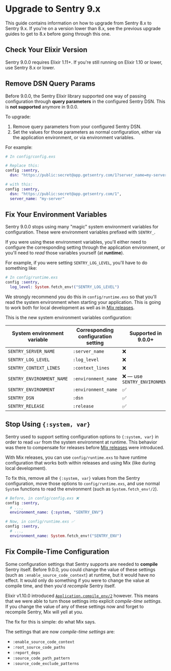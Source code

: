 # Upgrade to Sentry 9.x

This guide contains information on how to upgrade from Sentry 8.x to Sentry 9.x. If you're on a version lower than 8.x, see the previous upgrade guides to get to 8.x before going through this one.

## Check Your Elixir Version

Sentry 9.0.0 requires Elixir 1.11+. If you're still running on Elixir 1.10 or lower, use Sentry 8.x or lower.

## Remove DSN Query Params

Before 9.0.0, the Sentry Elixir library supported one way of passing configuration through **query parameters** in the configured Sentry DSN. This is **not supported** anymore in 9.0.0.

To upgrade:

  1. Remove query parameters from your configured Sentry DSN.
  1. Set the values for those parameters as normal configuration, either via the application environment, or via environment variables.

For example:

```elixir
# In config/config.exs

# Replace this:
config :sentry,
  dsn: "https://public:secret@app.getsentry.com/1?server_name=my-server"

# with this:
config :sentry,
  dsn: "https://public:secret@app.getsentry.com/1",
  server_name: "my-server"
```

## Fix Your Environment Variables

Sentry 9.0.0 stops using many "magic" system environment variables for configuration. These were environment variables prefixed with `SENTRY_`.

If you were using these environment variables, you'll either need to configure the corresponding setting through the application environment, or you'll need to *read* those variables yourself (at **runtime**).

For example, if you were setting `SENTRY_LOG_LEVEL`, you'll have to do something like:

```elixir
# In config/runtime.exs
config :sentry,
  log_level: System.fetch_env!("SENTRY_LOG_LEVEL")
```

We strongly recommend you do this in `config/runtime.exs` so that you'll read the system environment when starting your application. This is going to work both for local development as well as in [Mix releases](https://hexdocs.pm/mix/1.15.4/Mix.Tasks.Release.html).

This is the new system environment variables configuration:

| System environment variable | Corresponding configuration setting | Supported in 9.0.0+           |
| --------------------------- | ----------------------------------- | ----------------------------- |
| `SENTRY_SERVER_NAME`        | `:server_name`                      | ❌                            |
| `SENTRY_LOG_LEVEL`          | `:log_level`                        | ❌                            |
| `SENTRY_CONTEXT_LINES`      | `:context_lines`                    | ❌                            |
| `SENTRY_ENVIRONMENT_NAME`   | `:environment_name`                 | ❌ — use `SENTRY_ENVIRONMENT` |
| `SENTRY_ENVIRONMENT`        | `:environment_name`                 | ✅                            |
| `SENTRY_DSN`                | `:dsn`                              | ✅                            |
| `SENTRY_RELEASE`            | `:release`                          | ✅                            |

## Stop Using `{:system, var}`

Sentry used to support setting configuration options to `{:system, var}` in order to read `var` from the system environment at runtime. This behavior was there to compensate for releases before [Mix releases](https://hexdocs.pm/mix/1.15.4/Mix.Tasks.Release.html) were introduced.

With Mix releases, you can use `config/runtime.exs` to have runtime configuration that works both within releases and using Mix (like during local development).

To fix this, remove all the `{:system, var}` values from the Sentry configuration, move those options to `config/runtime.exs`, and use normal `System` functions to read the environment (such as `System.fetch_env!/2`).

```elixir
# Before, in config/config.exs ❌
config :sentry,
  # ...,
  environment_name: {:system, "SENTRY_ENV"}

# Now, in config/runtime.exs ✅
config :sentry,
  # ...,
  environment_name: System.fetch_env!("SENTRY_ENV")
```

## Fix Compile-Time Configuration

Some configuration settings that Sentry supports are needed to **compile** Sentry itself. Before 9.0.0, you could change the value of these settings (such as `:enable_source_code_context`) at runtime, but it would have no effect. It would only do something if you were to change the value at compile time, and then you'd *recompile* Sentry itself.

Elixir v1.10.0 introduced [`Application.compile_env/2`](https://hexdocs.pm/elixir/1.15.4/Application.html#compile_env/2) however. This means that we were able to turn those settings into explicit *compile-time settings*. If you change the value of any of these settings now and forget to recompile Sentry, Mix will yell at you.

The fix for this is simple: do what Mix says.

The settings that are now *compile-time settings* are:

  * `:enable_source_code_context`
  * `:root_source_code_paths`
  * `:report_deps`
  * `:source_code_path_pattern`
  * `:source_code_exclude_patterns`
